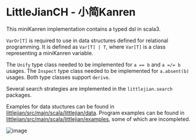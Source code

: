 # LittleJianCH - 小简Kanren


This miniKanren implementation contains a typed dsl in scala3.

`VarOr[T]` is required to use in data structures defined for relational programming.
It is defined as `Var[T] | T`, where `Var[T]` is a class representing a miniKanren variable.

The `Unify` type class needed to be implemented for `a == b` and `a =/= b` usages.
The `Inspect` type class needed to be implemented for `a.absent(b)` usages.
Both type classes support `derive`.

Several search strategies are implemented in the `littlejian.search` packages.

Examples for data stuctures can be found in [littlejian/src/main/scala/littlejian/data](littlejian/src/main/scala/littlejian/data).
Program examples can be found in [littlejian/src/main/scala/littlejian/examples](littlejian/src/main/scala/littlejian/examples), some of which are incompleted.


![image](https://user-images.githubusercontent.com/57285379/192443676-a067a8ee-21b1-43d4-8bf1-c580cf838ae7.png)
